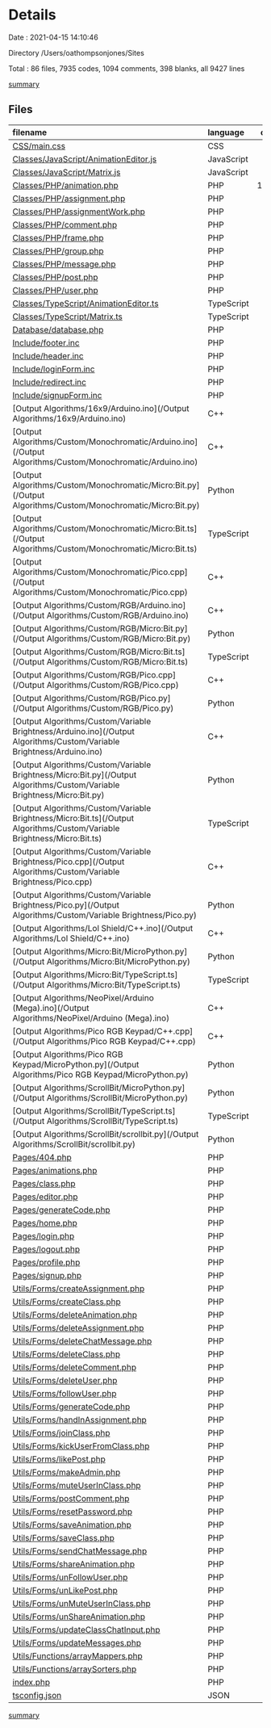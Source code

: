 # Details

Date : 2021-04-15 14:10:46

Directory /Users/oathompsonjones/Sites

Total : 86 files,  7935 codes, 1094 comments, 398 blanks, all 9427 lines

[summary](results.md)

## Files
| filename | language | code | comment | blank | total |
| :--- | :--- | ---: | ---: | ---: | ---: |
| [CSS/main.css](/CSS/main.css) | CSS | 79 | 2 | 3 | 84 |
| [Classes/JavaScript/AnimationEditor.js](/Classes/JavaScript/AnimationEditor.js) | JavaScript | 531 | 0 | 1 | 532 |
| [Classes/JavaScript/Matrix.js](/Classes/JavaScript/Matrix.js) | JavaScript | 175 | 0 | 1 | 176 |
| [Classes/PHP/animation.php](/Classes/PHP/animation.php) | PHP | 1,121 | 156 | 30 | 1,307 |
| [Classes/PHP/assignment.php](/Classes/PHP/assignment.php) | PHP | 162 | 22 | 5 | 189 |
| [Classes/PHP/assignmentWork.php](/Classes/PHP/assignmentWork.php) | PHP | 45 | 21 | 5 | 71 |
| [Classes/PHP/comment.php](/Classes/PHP/comment.php) | PHP | 64 | 21 | 5 | 90 |
| [Classes/PHP/frame.php](/Classes/PHP/frame.php) | PHP | 39 | 17 | 4 | 60 |
| [Classes/PHP/group.php](/Classes/PHP/group.php) | PHP | 93 | 41 | 9 | 143 |
| [Classes/PHP/message.php](/Classes/PHP/message.php) | PHP | 59 | 22 | 5 | 86 |
| [Classes/PHP/post.php](/Classes/PHP/post.php) | PHP | 204 | 42 | 8 | 254 |
| [Classes/PHP/user.php](/Classes/PHP/user.php) | PHP | 90 | 35 | 8 | 133 |
| [Classes/TypeScript/AnimationEditor.ts](/Classes/TypeScript/AnimationEditor.ts) | TypeScript | 516 | 379 | 48 | 943 |
| [Classes/TypeScript/Matrix.ts](/Classes/TypeScript/Matrix.ts) | TypeScript | 155 | 135 | 20 | 310 |
| [Database/database.php](/Database/database.php) | PHP | 42 | 0 | 7 | 49 |
| [Include/footer.inc](/Include/footer.inc) | PHP | 4 | 0 | 0 | 4 |
| [Include/header.inc](/Include/header.inc) | PHP | 89 | 6 | 7 | 102 |
| [Include/loginForm.inc](/Include/loginForm.inc) | PHP | 15 | 0 | 0 | 15 |
| [Include/redirect.inc](/Include/redirect.inc) | PHP | 6 | 0 | 1 | 7 |
| [Include/signupForm.inc](/Include/signupForm.inc) | PHP | 34 | 0 | 0 | 34 |
| [Output Algorithms/16x9/Arduino.ino](/Output Algorithms/16x9/Arduino.ino) | C++ | 144 | 0 | 6 | 150 |
| [Output Algorithms/Custom/Monochromatic/Arduino.ino](/Output Algorithms/Custom/Monochromatic/Arduino.ino) | C++ | 51 | 3 | 4 | 58 |
| [Output Algorithms/Custom/Monochromatic/Micro:Bit.py](/Output Algorithms/Custom/Monochromatic/Micro:Bit.py) | Python | 32 | 2 | 4 | 38 |
| [Output Algorithms/Custom/Monochromatic/Micro:Bit.ts](/Output Algorithms/Custom/Monochromatic/Micro:Bit.ts) | TypeScript | 38 | 2 | 3 | 43 |
| [Output Algorithms/Custom/Monochromatic/Pico.cpp](/Output Algorithms/Custom/Monochromatic/Pico.cpp) | C++ | 52 | 2 | 3 | 57 |
| [Output Algorithms/Custom/RGB/Arduino.ino](/Output Algorithms/Custom/RGB/Arduino.ino) | C++ | 31 | 3 | 4 | 38 |
| [Output Algorithms/Custom/RGB/Micro:Bit.py](/Output Algorithms/Custom/RGB/Micro:Bit.py) | Python | 19 | 2 | 4 | 25 |
| [Output Algorithms/Custom/RGB/Micro:Bit.ts](/Output Algorithms/Custom/RGB/Micro:Bit.ts) | TypeScript | 23 | 2 | 3 | 28 |
| [Output Algorithms/Custom/RGB/Pico.cpp](/Output Algorithms/Custom/RGB/Pico.cpp) | C++ | 35 | 3 | 4 | 42 |
| [Output Algorithms/Custom/RGB/Pico.py](/Output Algorithms/Custom/RGB/Pico.py) | Python | 18 | 2 | 4 | 24 |
| [Output Algorithms/Custom/Variable Brightness/Arduino.ino](/Output Algorithms/Custom/Variable Brightness/Arduino.ino) | C++ | 51 | 3 | 4 | 58 |
| [Output Algorithms/Custom/Variable Brightness/Micro:Bit.py](/Output Algorithms/Custom/Variable Brightness/Micro:Bit.py) | Python | 32 | 2 | 4 | 38 |
| [Output Algorithms/Custom/Variable Brightness/Micro:Bit.ts](/Output Algorithms/Custom/Variable Brightness/Micro:Bit.ts) | TypeScript | 38 | 2 | 3 | 43 |
| [Output Algorithms/Custom/Variable Brightness/Pico.cpp](/Output Algorithms/Custom/Variable Brightness/Pico.cpp) | C++ | 52 | 2 | 3 | 57 |
| [Output Algorithms/Custom/Variable Brightness/Pico.py](/Output Algorithms/Custom/Variable Brightness/Pico.py) | Python | 31 | 2 | 4 | 37 |
| [Output Algorithms/Lol Shield/C++.ino](/Output Algorithms/Lol Shield/C++.ino) | C++ | 54 | 0 | 6 | 60 |
| [Output Algorithms/Micro:Bit/MicroPython.py](/Output Algorithms/Micro:Bit/MicroPython.py) | Python | 81 | 0 | 5 | 86 |
| [Output Algorithms/Micro:Bit/TypeScript.ts](/Output Algorithms/Micro:Bit/TypeScript.ts) | TypeScript | 82 | 0 | 1 | 83 |
| [Output Algorithms/NeoPixel/Arduino (Mega).ino](/Output Algorithms/NeoPixel/Arduino (Mega).ino) | C++ | 616 | 1 | 6 | 623 |
| [Output Algorithms/Pico RGB Keypad/C++.cpp](/Output Algorithms/Pico RGB Keypad/C++.cpp) | C++ | 66 | 0 | 9 | 75 |
| [Output Algorithms/Pico RGB Keypad/MicroPython.py](/Output Algorithms/Pico RGB Keypad/MicroPython.py) | Python | 54 | 0 | 4 | 58 |
| [Output Algorithms/ScrollBit/MicroPython.py](/Output Algorithms/ScrollBit/MicroPython.py) | Python | 313 | 2 | 3 | 318 |
| [Output Algorithms/ScrollBit/TypeScript.ts](/Output Algorithms/ScrollBit/TypeScript.ts) | TypeScript | 314 | 4 | 2 | 320 |
| [Output Algorithms/ScrollBit/scrollbit.py](/Output Algorithms/ScrollBit/scrollbit.py) | Python | 135 | 0 | 29 | 164 |
| [Pages/404.php](/Pages/404.php) | PHP | 4 | 0 | 0 | 4 |
| [Pages/animations.php](/Pages/animations.php) | PHP | 20 | 0 | 1 | 21 |
| [Pages/class.php](/Pages/class.php) | PHP | 415 | 10 | 3 | 428 |
| [Pages/editor.php](/Pages/editor.php) | PHP | 250 | 5 | 12 | 267 |
| [Pages/generateCode.php](/Pages/generateCode.php) | PHP | 136 | 0 | 2 | 138 |
| [Pages/home.php](/Pages/home.php) | PHP | 436 | 0 | 10 | 446 |
| [Pages/login.php](/Pages/login.php) | PHP | 23 | 7 | 2 | 32 |
| [Pages/logout.php](/Pages/logout.php) | PHP | 3 | 0 | 1 | 4 |
| [Pages/profile.php](/Pages/profile.php) | PHP | 284 | 0 | 5 | 289 |
| [Pages/signup.php](/Pages/signup.php) | PHP | 32 | 8 | 2 | 42 |
| [Utils/Forms/createAssignment.php](/Utils/Forms/createAssignment.php) | PHP | 11 | 0 | 2 | 13 |
| [Utils/Forms/createClass.php](/Utils/Forms/createClass.php) | PHP | 11 | 0 | 3 | 14 |
| [Utils/Forms/deleteAnimation.php](/Utils/Forms/deleteAnimation.php) | PHP | 6 | 0 | 2 | 8 |
| [Utils/Forms/deleteAssignment.php](/Utils/Forms/deleteAssignment.php) | PHP | 7 | 0 | 2 | 9 |
| [Utils/Forms/deleteChatMessage.php](/Utils/Forms/deleteChatMessage.php) | PHP | 7 | 0 | 2 | 9 |
| [Utils/Forms/deleteClass.php](/Utils/Forms/deleteClass.php) | PHP | 8 | 0 | 2 | 10 |
| [Utils/Forms/deleteComment.php](/Utils/Forms/deleteComment.php) | PHP | 7 | 0 | 2 | 9 |
| [Utils/Forms/deleteUser.php](/Utils/Forms/deleteUser.php) | PHP | 5 | 0 | 2 | 7 |
| [Utils/Forms/followUser.php](/Utils/Forms/followUser.php) | PHP | 6 | 0 | 2 | 8 |
| [Utils/Forms/generateCode.php](/Utils/Forms/generateCode.php) | PHP | 65 | 0 | 2 | 67 |
| [Utils/Forms/handInAssignment.php](/Utils/Forms/handInAssignment.php) | PHP | 11 | 0 | 2 | 13 |
| [Utils/Forms/joinClass.php](/Utils/Forms/joinClass.php) | PHP | 6 | 0 | 2 | 8 |
| [Utils/Forms/kickUserFromClass.php](/Utils/Forms/kickUserFromClass.php) | PHP | 5 | 0 | 2 | 7 |
| [Utils/Forms/likePost.php](/Utils/Forms/likePost.php) | PHP | 8 | 0 | 2 | 10 |
| [Utils/Forms/makeAdmin.php](/Utils/Forms/makeAdmin.php) | PHP | 5 | 0 | 2 | 7 |
| [Utils/Forms/muteUserInClass.php](/Utils/Forms/muteUserInClass.php) | PHP | 5 | 0 | 2 | 7 |
| [Utils/Forms/postComment.php](/Utils/Forms/postComment.php) | PHP | 9 | 0 | 2 | 11 |
| [Utils/Forms/resetPassword.php](/Utils/Forms/resetPassword.php) | PHP | 5 | 0 | 2 | 7 |
| [Utils/Forms/saveAnimation.php](/Utils/Forms/saveAnimation.php) | PHP | 19 | 6 | 2 | 27 |
| [Utils/Forms/saveClass.php](/Utils/Forms/saveClass.php) | PHP | 9 | 0 | 2 | 11 |
| [Utils/Forms/sendChatMessage.php](/Utils/Forms/sendChatMessage.php) | PHP | 11 | 0 | 2 | 13 |
| [Utils/Forms/shareAnimation.php](/Utils/Forms/shareAnimation.php) | PHP | 9 | 0 | 2 | 11 |
| [Utils/Forms/unFollowUser.php](/Utils/Forms/unFollowUser.php) | PHP | 6 | 0 | 2 | 8 |
| [Utils/Forms/unLikePost.php](/Utils/Forms/unLikePost.php) | PHP | 8 | 0 | 2 | 10 |
| [Utils/Forms/unMuteUserInClass.php](/Utils/Forms/unMuteUserInClass.php) | PHP | 5 | 0 | 2 | 7 |
| [Utils/Forms/unShareAnimation.php](/Utils/Forms/unShareAnimation.php) | PHP | 8 | 0 | 2 | 10 |
| [Utils/Forms/updateClassChatInput.php](/Utils/Forms/updateClassChatInput.php) | PHP | 12 | 0 | 2 | 14 |
| [Utils/Forms/updateMessages.php](/Utils/Forms/updateMessages.php) | PHP | 19 | 0 | 2 | 21 |
| [Utils/Functions/arrayMappers.php](/Utils/Functions/arrayMappers.php) | PHP | 77 | 95 | 2 | 174 |
| [Utils/Functions/arraySorters.php](/Utils/Functions/arraySorters.php) | PHP | 5 | 6 | 2 | 13 |
| [index.php](/index.php) | PHP | 43 | 14 | 10 | 67 |
| [tsconfig.json](/tsconfig.json) | JSON | 29 | 5 | 0 | 34 |

[summary](results.md)